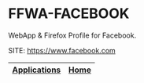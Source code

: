 # FFWA-FACEBOOK
 
 WebApp & Firefox Profile for Facebook.
 
 SITE: https://www.facebook.com

 | [Applications](https://portable-linux-apps.github.io/apps.html) | [Home](https://portable-linux-apps.github.io)
 | --- | --- |
